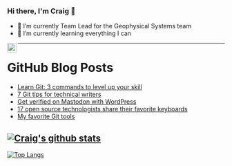 ### Hi there, I'm Craig 👋

<!--
**CraigTeelFugro/CraigTeelFugro** is a ✨ _special_ ✨ repository because its `README.md` (this file) appears on your GitHub profile.

Here are some ideas to get you started:
-->

- 🔭 I’m currently Team Lead for the Geophysical Systems team
- 🌱 I’m currently learning everything I can

[<img align="left" alt="Craig Teel | LinkedIn" width="22px" src="https://cdn.jsdelivr.net/npm/simple-icons@v3/icons/linkedin.svg" />][linkedin]

---

# GitHub Blog Posts

<!-- BLOG-POST-LIST:START -->
- [Learn Git: 3 commands to level up your skill](https://opensource.com/article/22/11/advanced-git-commands)
- [7 Git tips for technical writers](https://opensource.com/article/22/11/git-tips-technical-writers)
- [Get verified on Mastodon with WordPress](https://opensource.com/article/22/11/verified-mastodon-wordpress)
- [17 open source technologists share their favorite keyboards](https://opensource.com/article/22/11/favorite-keyboards)
- [My favorite Git tools](https://opensource.com/article/22/11/git-tools)
<!-- BLOG-POST-LIST:END -->

## [![Craig's github stats](https://github-readme-stats.vercel.app/api?username=craigteelfugro&show_icons=true&theme=radical)](https://github.com/anuraghazra/github-readme-stats)


[linkedin]: https://linkedin.com/in/craig-teel-b8786771
[![Top Langs](https://github-readme-stats.vercel.app/api/top-langs/?username=craigteelfugro&layout=compact)](https://github.com/anuraghazra/github-readme-stats)
